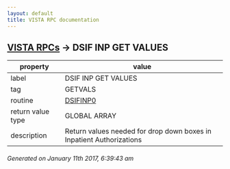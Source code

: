 ```yaml
---
layout: default
title: VISTA RPC documentation
---
```




## [VISTA RPCs](TableOfContent.md) &#8594; DSIF INP GET VALUES 

 property | value 
--- | --- 
 label | DSIF INP GET VALUES
 tag | GETVALS
 routine | [DSIFINP0](http://code.osehra.org/dox/Routine_DSIFINP0_source.html)
 return value type | GLOBAL ARRAY
 description | Return values needed for drop down boxes in Inpatient Authorizations




 ###### Generated on January 11th 2017, 6:39:43 am